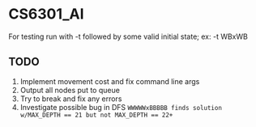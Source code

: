 # CS6301_AI

For testing run with -t followed by some valid initial state; ex: -t WBxWB

## TODO
1. Implement movement cost and fix command line args
2. Output all nodes put to queue
3. Try to break and fix any errors
4. Investigate possible bug in DFS
   ```WWWWWxBBBBB finds solution w/MAX_DEPTH == 21 but not MAX_DEPTH == 22+```

